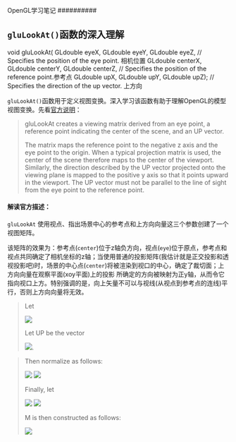 OpenGL学习笔记
##########

## `gluLookAt()`函数的深入理解

  void gluLookAt(	GLdouble eyeX, GLdouble eyeY, GLdouble eyeZ,           // Specifies the position of the eye point.      相机位置
   	              GLdouble centerX, GLdouble centerY, GLdouble centerZ,  // Specifies the position of the reference point.参考点
   	              GLdouble upX, GLdouble upY, GLdouble upZ);             // Specifies the direction of the up vector.     上方向
   	              

`gluLookAt()`函数用于定义视图变换。深入学习该函数有助于理解OpenGL的模型视图变换。先看[官方说明](https://www.opengl.org/sdk/docs/man2/xhtml/gluLookAt.xml)：


> gluLookAt creates a viewing matrix derived from an eye point, a reference point indicating the center of the scene, and an UP vector.
> 
> The matrix maps the reference point to the negative z axis and the eye point to the origin. When a typical projection matrix is used, the center of the scene therefore maps to the center of the viewport. Similarly, the direction described by the UP vector projected onto the viewing plane is mapped to the positive y axis so that it points upward in the viewport. The UP vector must not be parallel to the line of sight from the eye point to the reference point.

#### 解读官方描述：

`gluLookAt` 使用视点、指出场景中心的参考点和上方向向量这三个参数创建了一个视图矩阵。

该矩阵的效果为：参考点(`center`)位于z轴负方向，视点(`eye`)位于原点，参考点和视点共同确定了相机坐标的z轴；当使用普通的投影矩阵(我估计就是正交投影和透视投影吧)时，场景的中心点(`center`)将被渲染到视口的中心，确定了裁切面；上方向向量在观察平面(xoy平面)上的投影 所确定的方向被映射为正y轴，从而令它指向视口上方。特别强调的是，向上矢量不可以与视线(从视点到参考点的连线)平行，否则上方向向量将无效。

> Let
> 
> <img src="http://chart.googleapis.com/chart?cht=tx&chl=F = \begin{pmatrix}centerX-eyeX \\ centerX-eyeX \\ centerX-eyeX \\ \end{pmatrix}}" style="border:none;">
> 
> Let UP be the vector
> 
> <img src="http://chart.googleapis.com/chart?cht=tx&chl=\left( upX\\ upY\\ upZ\\ \right)" style="border:none;">.

> Then normalize as follows:
>
> <img src="http://chart.googleapis.com/chart?cht=tx&chl=f = \frac{F}{\ | F \ |}" style="border:none;">
>
> <img src="http://chart.googleapis.com/chart?cht=tx&chl=UP^\star = \frac{UP}{\ | UP \ |}" style="border:none;">
>
> Finally, let 
> 
> <img src="http://chart.googleapis.com/chart?cht=tx&chl=s = f\times UP^\star" style="border:none;">
>
> <img src="http://chart.googleapis.com/chart?cht=tx&chl=u = \left( \frac{s}{\ | s \ |} \right) \times f" style="border:none;">
>
> M is then constructed as follows:
>
> <img src="http://chart.googleapis.com/chart?cht=tx&chl=s = f\times UP^\star" style="border:none;">
